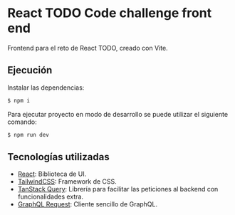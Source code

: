# React TODO Code challenge front end

Frontend para el reto de React TODO, creado con Vite.

## Ejecución

Instalar las dependencias:
```bash
$ npm i
```

Para ejecutar proyecto en modo de desarrollo se puede utilizar el siguiente comando:
```bash
$ npm run dev
```

## Tecnologías utilizadas

- [React](https://es.reactjs.org/): Biblioteca de UI.
- [TailwindCSS](https://tailwindcss.com/): Framework de CSS.
- [TanStack Query](https://tanstack.com/query/latest/): Librería para facilitar las peticiones al backend con funcionalidades extra.
- [GraphQL Request](https://github.com/jasonkuhrt/graphql-request): Cliente sencillo de GraphQL.
